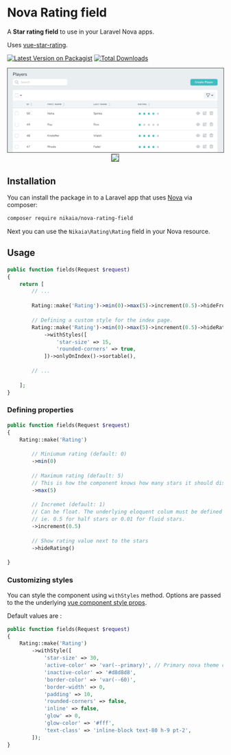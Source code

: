 # Nova Rating field

A **Star rating field** to use in your Laravel Nova apps. 

Uses [vue-star-rating](https://github.com/craigh411/vue-star-rating). 

[![Latest Version on Packagist](https://img.shields.io/packagist/v/nikaia/nova-rating-field.svg?style=flat-square)](https://packagist.org/packages/nikaia/nova-rating-field)
[![Total Downloads](https://img.shields.io/packagist/dt/nikaia/nova-rating-field.svg?style=flat-square)](https://packagist.org/packages/nikaia/nova-rating-field)


<p align="center">
    <img src="./docs/players-index.png" style="border: 1px solid #494949">
    <br/>
    <img src="./docs/players-form.png" style="border: 1px solid #494949">
</p>


## Installation

You can install the package in to a Laravel app that uses [Nova](https://nova.laravel.com) via composer:

```bash
composer require nikaia/nova-rating-field
```

Next you can use the `Nikaia\Rating\Rating` field in your Nova resource.

## Usage

```php
public function fields(Request $request)
{
    return [
        // ...

        Rating::make('Rating')->min(0)->max(5)->increment(0.5)->hideFromIndex(),
        
        // Defining a custom style for the index page.
        Rating::make('Rating')->min(0)->max(5)->increment(0.5)->hideRating()
            ->withStyles([
                'star-size' => 15,
                'rounded-corners' => true,
            ])->onlyOnIndex()->sortable(),

        // ...    
        
    ];
}
```

### Defining properties

```php
public function fields(Request $request)
{
    Rating::make('Rating')
    
        // Miniumum rating (default: 0)
        ->min(0) 
        
        // Maximum rating (default: 5)
        // This is how the component knows how many stars it should display.
        ->max(5)
        
        // Incremet (default: 1)
        // Can be float. The underlying eloquent colum must be defined as float in that case.
        // ie. 0.5 for half stars or 0.01 for fluid stars.
        ->increment(0.5)
        
        // Show rating value next to the stars
        ->hideRating()
        
}
```

### Customizing styles

You can style the component using `withStyles` method. Options are passed to the the underlying [vue component style props](https://github.com/craigh411/vue-star-rating#style-props). 

Default values are :

```php
public function fields(Request $request)
{
    Rating::make('Rating')
        ->withStyle([
            'star-size' => 30,
            'active-color' => 'var(--primary)', // Primary nova theme color.
            'inactive-color' => '#d8d8d8',
            'border-color' => 'var(--60)',
            'border-width' => 0,
            'padding' => 10,
            'rounded-corners' => false,
            'inline' => false,
            'glow' => 0,
            'glow-color' => '#fff',
            'text-class' => 'inline-block text-80 h-9 pt-2',
        ]);
}
```
